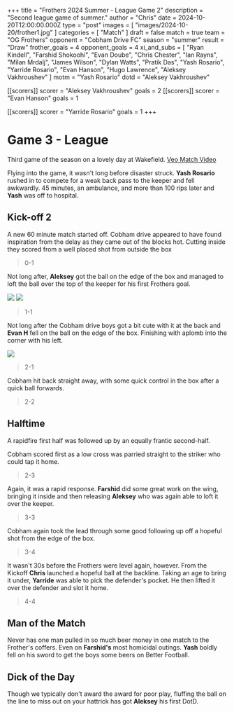 +++
title = "Frothers 2024 Summer - League Game 2"
description = "Second league game of summer."
author = "Chris"
date = 2024-10-20T12:00:00.000Z
type = "post"
images = [ "images/2024-10-20/frother1.jpg" ]
categories = [ "Match" ]
draft = false
match = true
team = "OG Frothers"
opponent = "Cobham Drive FC"
season = "summer"
result = "Draw"
frother_goals = 4
opponent_goals = 4
xi_and_subs = [
  "Ryan Kindell",
  "Farshid Shokoohi",
  "Evan Doube",
  "Chris Chester",
  "Ian Rayns",
  "Milan Mrdalj",
  "James Wilson",
  "Dylan Watts",
  "Pratik Das",
  "Yash Rosario",
  "Yarride Rosario",
  "Evan Hanson",
  "Hugo Lawrence",
  "Aleksey Vakhroushev"
]
motm = "Yash Rosario"
dotd = "Aleksey Vakhroushev"

[[scorers]]
scorer = "Aleksey Vakhroushev"
goals = 2
[[scorers]]
scorer = "Evan Hanson"
goals = 1

[[scorers]]
scorer = "Yarride Rosario"
goals = 1
+++

# Game 3 - League

Third game of the season on a lovely day at Wakefield.
[Veo Match Video](https://app.veo.co/matches/20241020-match-20-oct-2024-b40dfffa/#t=51:09)

Flying into the game, it wasn't long before disaster struck. **Yash Rosario** rushed in to compete for a weak back pass to the keeper and fell awkwardly. 45 minutes, an ambulance, and more than 100 rips later and **Yash** was off to hospital.

## Kick-off 2
A new 60 minute match started off. Cobham drive appeared to have found inspiration from the delay as they came out of the blocks hot. Cutting inside they scored from a well placed shot from outside the box
> 0-1

Not long after, **Aleksey** got the ball on the edge of the box and managed to loft the ball over the top of the keeper for his first Frothers goal.

![](/images/2024-10-20/aleksey-1.jpg)
![](/images/2024-10-20/aleksey-2.jpg)


> 1-1

Not long after the Cobham drive boys got a bit cute with it at the back and **Evan H** fell on the ball on the edge of the box. Finishing with aplomb into the corner with his left.

![](/images/2024-10-20/even-1.jpg)

> 2-1

Cobham hit back straight away, with some quick control in the box after a quick ball forwards.

> 2-2

## Halftime

A rapidfire first half was followed up by an equally frantic second-half.

Cobham scored first as a low cross was parried straight to the striker who could tap it home.

> 2-3

Again, it was a rapid response. **Farshid** did some great work on the wing, bringing it inside and then releasing **Aleksey** who was again able to loft it over the keeper.

> 3-3

Cobham again took the lead through some good following up off a hopeful shot from the edge of the box.

> 3-4

It wasn't 30s before the Frothers were level again, however. From the Kickoff **Chris** launched a hopeful ball at the backline. Taking an age to bring it under, **Yarride** was able to pick the defender's pocket. He then lifted it over the defender and slot it home.

> 4-4


## Man of the Match
Never has one man pulled in so much beer money in one match to the Frother's coffers. Even on **Farshid's** most homicidal outings. **Yash** boldly fell on his sword to get the boys some beers on Better Football.


## Dick of the Day
Though we typically don't award the award for poor play, fluffing the ball on the line to miss out on your hattrick has got **Aleksey** his first DotD.